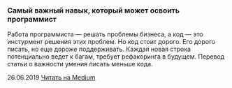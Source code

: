 ### Самый важный навык, который может освоить программист

Работа программиста — решать проблемы бизнеса, а код — это инстурмент решения этих проблем. Но код стоит дорого. Его дорого писать, но еще дороже поддерживать. Каждая новая строка потенциально ведет к багам, требует рефакоринга в будущем. Перевод статьи о важности умения писать меньше кода.

26.06.2019 [Читать на Medium](https://medium.com/devschacht/the-most-important-skill-a-programmer-can-learn-5a3826d096b)
